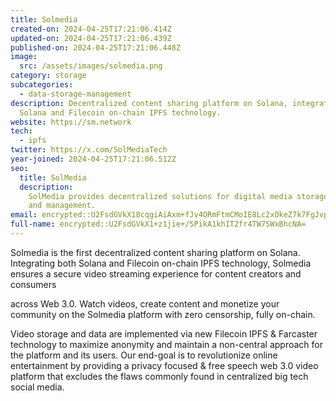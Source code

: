 ```yaml
---
title: Solmedia
created-on: 2024-04-25T17:21:06.414Z
updated-on: 2024-04-25T17:21:06.439Z
published-on: 2024-04-25T17:21:06.448Z
image:
  src: /assets/images/solmedia.png
category: storage
subcategories:
  - data-storage-management
description: Decentralized content sharing platform on Solana, integrating both
  Solana and Filecoin on-chain IPFS technology.
website: https://sm.network
tech:
  - ipfs
twitter: https://x.com/SolMediaTech
year-joined: 2024-04-25T17:21:06.512Z
seo:
  title: SolMedia
  description:
    SolMedia provides decentralized solutions for digital media storage
    and management.
email: encrypted::U2FsdGVkX18cqgiAiAxm+fJv4ORmFtmCMoIE8Lc2xOkeZ7k7FgJvp17U1z1C88Tu
full-name: encrypted::U2FsdGVkX1+z1jie+/SPikA1khIT2fr4TW7SWxBhcNA=
---
```


Solmedia is the first decentralized content sharing platform on Solana. Integrating both Solana and Filecoin on-chain IPFS technology, Solmedia ensures a secure video streaming experience for content creators and consumers

across Web 3.0. Watch videos, create content and monetize your community on the Solmedia platform with zero censorship, fully on-chain.

Video storage and data are implemented via new Filecoin IPFS & Farcaster technology to maximize anonymity and maintain a non-central approach for the platform and its users. Our end-goal is to revolutionize online entertainment by providing a privacy focused & free speech web 3.0 video platform that excludes the flaws commonly found in centralized big tech social media.
